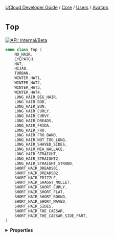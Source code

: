 [UCloud Developer Guide](/docs/developer-guide/README.md) / [Core](/docs/developer-guide/core/README.md) / [Users](/docs/developer-guide/core/users/README.md) / [Avatars](/docs/developer-guide/core/users/avatars.md)

# `Top`


[![API: Internal/Beta](https://img.shields.io/static/v1?label=API&message=Internal/Beta&color=red&style=flat-square)](/docs/developer-guide/core/api-conventions.md)



```kotlin
enum class Top {
    NO_HAIR,
    EYEPATCH,
    HAT,
    HIJAB,
    TURBAN,
    WINTER_HAT1,
    WINTER_HAT2,
    WINTER_HAT3,
    WINTER_HAT4,
    LONG_HAIR_BIG_HAIR,
    LONG_HAIR_BOB,
    LONG_HAIR_BUN,
    LONG_HAIR_CURLY,
    LONG_HAIR_CURVY,
    LONG_HAIR_DREADS,
    LONG_HAIR_FRIDA,
    LONG_HAIR_FRO,
    LONG_HAIR_FRO_BAND,
    LONG_HAIR_NOT_TOO_LONG,
    LONG_HAIR_SHAVED_SIDES,
    LONG_HAIR_MIA_WALLACE,
    LONG_HAIR_STRAIGHT,
    LONG_HAIR_STRAIGHT2,
    LONG_HAIR_STRAIGHT_STRAND,
    SHORT_HAIR_DREADS01,
    SHORT_HAIR_DREADS02,
    SHORT_HAIR_FRIZZLE,
    SHORT_HAIR_SHAGGY_MULLET,
    SHORT_HAIR_SHORT_CURLY,
    SHORT_HAIR_SHORT_FLAT,
    SHORT_HAIR_SHORT_ROUND,
    SHORT_HAIR_SHORT_WAVED,
    SHORT_HAIR_SIDES,
    SHORT_HAIR_THE_CAESAR,
    SHORT_HAIR_THE_CAESAR_SIDE_PART,
}
```

<details>
<summary>
<b>Properties</b>
</summary>

<details>
<summary>
<code>NO_HAIR</code>
</summary>





</details>

<details>
<summary>
<code>EYEPATCH</code>
</summary>





</details>

<details>
<summary>
<code>HAT</code>
</summary>





</details>

<details>
<summary>
<code>HIJAB</code>
</summary>





</details>

<details>
<summary>
<code>TURBAN</code>
</summary>





</details>

<details>
<summary>
<code>WINTER_HAT1</code>
</summary>





</details>

<details>
<summary>
<code>WINTER_HAT2</code>
</summary>





</details>

<details>
<summary>
<code>WINTER_HAT3</code>
</summary>





</details>

<details>
<summary>
<code>WINTER_HAT4</code>
</summary>





</details>

<details>
<summary>
<code>LONG_HAIR_BIG_HAIR</code>
</summary>





</details>

<details>
<summary>
<code>LONG_HAIR_BOB</code>
</summary>





</details>

<details>
<summary>
<code>LONG_HAIR_BUN</code>
</summary>





</details>

<details>
<summary>
<code>LONG_HAIR_CURLY</code>
</summary>





</details>

<details>
<summary>
<code>LONG_HAIR_CURVY</code>
</summary>





</details>

<details>
<summary>
<code>LONG_HAIR_DREADS</code>
</summary>





</details>

<details>
<summary>
<code>LONG_HAIR_FRIDA</code>
</summary>





</details>

<details>
<summary>
<code>LONG_HAIR_FRO</code>
</summary>





</details>

<details>
<summary>
<code>LONG_HAIR_FRO_BAND</code>
</summary>





</details>

<details>
<summary>
<code>LONG_HAIR_NOT_TOO_LONG</code>
</summary>





</details>

<details>
<summary>
<code>LONG_HAIR_SHAVED_SIDES</code>
</summary>





</details>

<details>
<summary>
<code>LONG_HAIR_MIA_WALLACE</code>
</summary>





</details>

<details>
<summary>
<code>LONG_HAIR_STRAIGHT</code>
</summary>





</details>

<details>
<summary>
<code>LONG_HAIR_STRAIGHT2</code>
</summary>





</details>

<details>
<summary>
<code>LONG_HAIR_STRAIGHT_STRAND</code>
</summary>





</details>

<details>
<summary>
<code>SHORT_HAIR_DREADS01</code>
</summary>





</details>

<details>
<summary>
<code>SHORT_HAIR_DREADS02</code>
</summary>





</details>

<details>
<summary>
<code>SHORT_HAIR_FRIZZLE</code>
</summary>





</details>

<details>
<summary>
<code>SHORT_HAIR_SHAGGY_MULLET</code>
</summary>





</details>

<details>
<summary>
<code>SHORT_HAIR_SHORT_CURLY</code>
</summary>





</details>

<details>
<summary>
<code>SHORT_HAIR_SHORT_FLAT</code>
</summary>





</details>

<details>
<summary>
<code>SHORT_HAIR_SHORT_ROUND</code>
</summary>





</details>

<details>
<summary>
<code>SHORT_HAIR_SHORT_WAVED</code>
</summary>





</details>

<details>
<summary>
<code>SHORT_HAIR_SIDES</code>
</summary>





</details>

<details>
<summary>
<code>SHORT_HAIR_THE_CAESAR</code>
</summary>





</details>

<details>
<summary>
<code>SHORT_HAIR_THE_CAESAR_SIDE_PART</code>
</summary>





</details>



</details>


